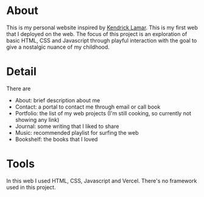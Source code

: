 # About
This is my personal website inspired by [Kendrick Lamar](https://oklama.com/). This is my first web that I deployed on the web. The focus of this project is an exploration of basic HTML, CSS and Javascript through playful interaction with the goal to give a nostalgic nuance of my childhood.

# Detail
There are 
- About: brief description about me
- Contact: a portal to contact me through email or call book
- Portfolio: the list of my web projects (I'm still cooking, so currently not showing any link)
- Journal: some writing that I liked to share
- Music: recommended playlist for surfing the web
- Bookshelf: the books that I loved

# Tools
In this web I used HTML, CSS, Javascript and Vercel. There's no framework used in this project.